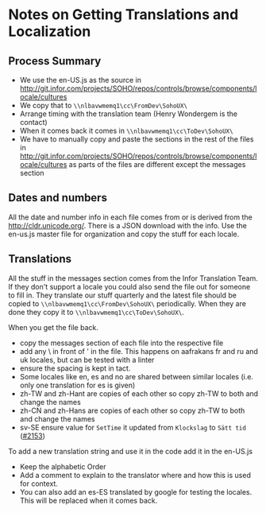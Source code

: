 # Notes on Getting Translations and Localization

## Process Summary

- We use the en-US.js as the source in <http://git.infor.com/projects/SOHO/repos/controls/browse/components/locale/cultures>
- We copy that to `\\nlbavwmemq1\cc\FromDev\SohoUX\`
- Arrange timing with the translation team (Henry Wondergem is the contact)
- When it comes back it comes in `\\nlbavwmemq1\cc\ToDev\SohoUX\`
- We have to manually copy and paste the sections in the rest of the files in <http://git.infor.com/projects/SOHO/repos/controls/browse/components/locale/cultures> as parts of the files are different except the messages section

## Dates and numbers

All the date and number info in each file comes from or is derived from the <http://cldr.unicode.org/>.
There is a JSON download with the info. Use the en-us.js master file for organization and copy the stuff for each locale.

## Translations

All the stuff in the messages section comes from the Infor Translation Team. If they don't support a locale you could also send the file out for someone to fill in.
They translate our stuff quarterly and the latest file should be copied to  `\\nlbavwmemq1\cc\FromDev\SohoUX\` periodically. When they are done they copy it to `\\nlbavwmemq1\cc\ToDev\SohoUX\`.

When you get the file back.

- copy the messages section of each file into the respective file
- add any \ in front of ' in the file. This happens on aafrakans fr and ru and uk locales, but can be tested with a linter
- ensure the spacing is kept in tact.
- Some locales like en, es and no are shared between similar locales (i.e. only one translation for es is given)
- zh-TW and  zh-Hant are copies of each other so copy zh-TW to both and change the names
- zh-CN and  zh-Hans are copies of each other so copy zh-TW to both and change the names
- sv-SE ensure value for `SetTime` it updated from `Klockslag` to `Sätt tid` ([#2153](https://github.com/infor-design/enterprise/issues/2153))

To add a new translation string and use it in the code add it in the en-US.js

- Keep the alphabetic Order
- Add a comment to explain to the translator where and how this is used for context.
- You can also add an es-ES translated by google for testing the locales. This will be replaced when it comes back.
